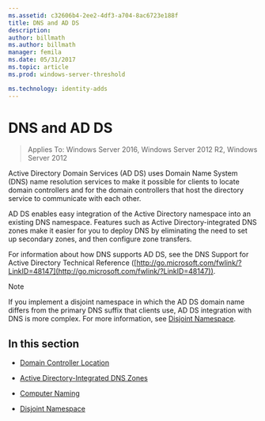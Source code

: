 ```yaml
---
ms.assetid: c32606b4-2ee2-4df3-a704-8ac6723e188f
title: DNS and AD DS
description:
author: billmath
ms.author: billmath
manager: femila
ms.date: 05/31/2017
ms.topic: article
ms.prod: windows-server-threshold

ms.technology: identity-adds
---
```


# DNS and AD DS

>Applies To: Windows Server 2016, Windows Server 2012 R2, Windows Server 2012

Active Directory Domain Services (AD DS) uses Domain Name System (DNS) name resolution services to make it possible for clients to locate domain controllers and for the domain controllers that host the directory service to communicate with each other.  
  
AD DS enables easy integration of the Active Directory namespace into an existing DNS namespace. Features such as Active Directory-integrated DNS zones make it easier for you to deploy DNS by eliminating the need to set up secondary zones, and then configure zone transfers.  
  
For information about how DNS supports AD DS, see the DNS Support for Active Directory Technical Reference ([http://go.microsoft.com/fwlink/?LinkID=48147](http://go.microsoft.com/fwlink/?LinkID=48147)).  
  
> [!NOTE]  
> If you implement a disjoint namespace in which the AD DS domain name differs from the primary DNS suffix that clients use, AD DS integration with DNS is more complex. For more information, see [Disjoint Namespace](../../ad-ds/plan/../../ad-ds/plan/Disjoint-Namespace.md).  
  
## In this section  
  
-   [Domain Controller Location](../../ad-ds/plan/Domain-Controller-Location.md)  
  
-   [Active Directory-Integrated DNS Zones](../../ad-ds/plan/Active-Directory-Integrated-DNS-Zones.md)  
  
-   [Computer Naming](../../ad-ds/plan/Computer-Naming.md)  
  
-   [Disjoint Namespace](../../ad-ds/plan/../../ad-ds/plan/Disjoint-Namespace.md)  
  



